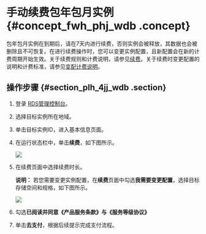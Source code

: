 # 手动续费包年包月实例 {#concept_fwh_phj_wdb .concept}

包年包月实例在到期后，请在7天内进行续费，否则实例会被释放，其数据也会被删除且不可恢复。在进行续费操作时，您可以变更实例配置，且新配置会在新的计费周期开始生效。关于续费规则和计费说明，请参见[续费](../cn.zh-CN/产品定价/续费.md#)。关于续费时变更配置的说明和计费标准，请参见[变配计费说明](../cn.zh-CN/产品定价/变配计费说明.md#)。

## 操作步骤 {#section_plh_4jj_wdb .section}

1.  登录 [RDS管理控制台](https://rds.console.aliyun.com/)。
2.  选择目标实例所在地域。
3.  单击目标实例ID，进入基本信息页面。
4.  在运行状态栏中，单击**续费**，如下图所示。

    ![](http://static-aliyun-doc.oss-cn-hangzhou.aliyuncs.com/assets/img/7889/3027_zh-CN.png)

5.  在续费页面中选择续费时长。

    **说明：** 若您需要变更实例配置，在**续费**页面中勾选**我需要变更配置**，选择目标存储空间和规格，如下图所示。

    ![](http://static-aliyun-doc.oss-cn-hangzhou.aliyuncs.com/assets/img/7889/3028_zh-CN.png)

6.  勾选**已阅读并同意《产品服务条款》与《服务等级协议》**
7.  单击**去支付**，根据后续提示完成支付流程。

